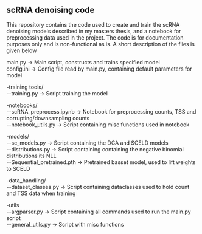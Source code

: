 ## scRNA denoising code

This repository contains the code used to create and train the scRNA denoising models described in my masters thesis, and a notebook for preprocessing data used in the project.
The code is for documentation purposes only and is non-functional as is. A short description of the files is given below

main.py     -> Main script, constructs and trains specified model<br>
config.ini  -> Config file read by main.py, containing default parameters for model

-training tools/<br>
--training.py -> Script training the model  

-notebooks/<br>
--scRNA_preprocess.ipynb -> Notebook for preprocessing counts, TSS and corrupting/downsampling counts<br>
--notebook_utils.py      -> Script containing misc functions used in notebook

-models/<br>
--sc_models.py      -> Script containing the DCA and SCELD models<br>
--distributions.py  -> Script containing containing the negative binomial distributions its NLL<br>
--Sequential_pretrained.pth -> Pretrained basset model, used to lift weights to SCELD

-data_handling/<br>
--dataset_classes.py -> Script containing dataclasses used to hold count and TSS data when training

-utils<br>
--argparser.py      -> Script containing all commands used to run the main.py script<br>
--general_utils.py  -> Script with misc functions
